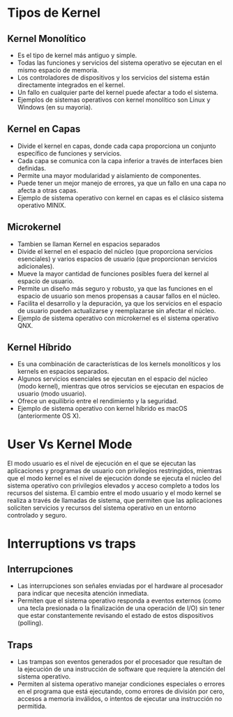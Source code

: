 # Tipos de Kernel


## Kernel Monolítico

-   Es el tipo de kernel más antiguo y simple.
-   Todas las funciones y servicios del sistema operativo se ejecutan en el mismo espacio de memoria.
-   Los controladores de dispositivos y los servicios del sistema están directamente integrados en el kernel.
-   Un fallo en cualquier parte del kernel puede afectar a todo el sistema.
-   Ejemplos de sistemas operativos con kernel monolítico son Linux y Windows (en su mayoría).

## Kernel en Capas

-   Divide el kernel en capas, donde cada capa proporciona un conjunto específico de funciones y servicios.
-   Cada capa se comunica con la capa inferior a través de interfaces bien definidas.
-   Permite una mayor modularidad y aislamiento de componentes.
-   Puede tener un mejor manejo de errores, ya que un fallo en una capa no afecta a otras capas.
-   Ejemplo de sistema operativo con kernel en capas es el clásico sistema operativo MINIX.

## Microkernel
- Tambien se llaman Kernel en espacios separados
-   Divide el kernel en el espacio del núcleo (que proporciona servicios esenciales) y varios espacios de usuario (que proporcionan servicios adicionales).
-   Mueve la mayor cantidad de funciones posibles fuera del kernel al espacio de usuario.
-   Permite un diseño más seguro y robusto, ya que las funciones en el espacio de usuario son menos propensas a causar fallos en el núcleo.
-   Facilita el desarrollo y la depuración, ya que los servicios en el espacio de usuario pueden actualizarse y reemplazarse sin afectar el núcleo.
-   Ejemplo de sistema operativo con microkernel es el sistema operativo QNX.

## Kernel Híbrido

-   Es una combinación de características de los kernels monolíticos y los kernels en espacios separados.
-   Algunos servicios esenciales se ejecutan en el espacio del núcleo (modo kernel), mientras que otros servicios se ejecutan en espacios de usuario (modo usuario).
-   Ofrece un equilibrio entre el rendimiento y la seguridad.
-   Ejemplo de sistema operativo con kernel híbrido es macOS (anteriormente OS X).

# User Vs Kernel Mode
El modo usuario es el nivel de ejecución en el que se ejecutan las aplicaciones y programas de usuario con privilegios restringidos, mientras que el modo kernel es el nivel de ejecución donde se ejecuta el núcleo del sistema operativo con privilegios elevados y acceso completo a todos los recursos del sistema. El cambio entre el modo usuario y el modo kernel se realiza a través de llamadas de sistema, que permiten que las aplicaciones soliciten servicios y recursos del sistema operativo en un entorno controlado y seguro.


# Interruptions vs traps

## Interrupciones
-  Las interrupciones son señales enviadas por el hardware al procesador para indicar que necesita atención inmediata. 
- Permiten que el sistema operativo responda a eventos externos (como una tecla presionada o la finalización de una operación de I/O) sin tener que estar constantemente revisando el estado de estos dispositivos (polling).

## Traps
-  Las trampas son eventos generados por el procesador que resultan de la ejecución de una instrucción de software que requiere la atención del sistema operativo.
- Permiten al sistema operativo manejar condiciones especiales o errores en el programa que está ejecutando, como errores de división por cero, accesos a memoria inválidos, o intentos de ejecutar una instrucción no permitida.